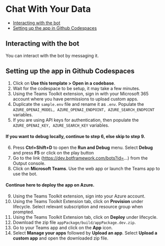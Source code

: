 # Chat With Your Data

<!-- @import "[TOC]" {cmd="toc" depthFrom=1 depthTo=6 orderedList=false} -->

<!-- code_chunk_output -->

- [Interacting with the bot](#interacting-with-the-bot)
- [Setting up the app in Github Codespaces](#setting-up-the-app-in-github-codespaces)

<!-- /code_chunk_output -->

## Interacting with the bot

You can interact with the bot by messaging it.

## Setting up the app in Github Codespaces

1. Click on **Use this template > Open in a codebase**.
2. Wait for the codespace to be setup, it may take a few minutes.
3. Using the Teams Toolkit extension, sign in with your Microsoft 365 account where you have permissions to upload custom apps.
4. Duplicate the ```sample.env``` file and rename it as ```.env```. Populate the ```AZURE_OPENAI_MODEL, AZURE_OPENAI_ENDPOINT, AZURE_SEARCH_ENDPOINT``` variables.
5. If you are using API keys for authentication, then populate the ```AZURE_OPENAI_KEY, AZURE_SEARCH_KEY``` variables.
   
#### If you want to debug locally, continue to step 6, else skip to step 9.
6. Press **Ctrl+Shift+D** to open the **Run and Debug** menu. Select **Debug** and press **F5** or click on the play button
7. Go to the link (https://dev.botframework.com/bots?id=...) from the Output console.
8. Click on **Microsoft Teams**. Use the web app or launch the Teams app to use the bot.

#### Continue here to deploy the app on Azure.
9. Using the Teams Toolkit extension, sign into your Azure account.
10. Using the Teams Toolkit Extension tab, click on **Provision** under lifecycle. Select relevant subscription and resource group when prompted.
11. Using the Teams Toolkit Extension tab, click on **Deploy** under lifecycle.
12. Download the zip file ```appPackage/build/appPackage.dev.zip```.
13. Go to your Teams app and click on the **App** icon.
14. Select **Manage your apps** followed by **Upload an app**. Select **Upload a custom app** and open the downloaded zip file.
